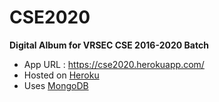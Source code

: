 # CSE2020

**Digital Album for VRSEC CSE 2016-2020 Batch**

- App URL : https://cse2020.herokuapp.com/
- Hosted on [Heroku](https://dashboard.heroku.com/apps/cse2020)
- Uses [MongoDB](https://www.mongodb.com/)
